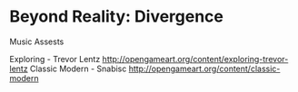 Beyond Reality: Divergence
====================
Music Assests 

Exploring - Trevor Lentz http://opengameart.org/content/exploring-trevor-lentz
Classic Modern - Snabisc http://opengameart.org/content/classic-modern

